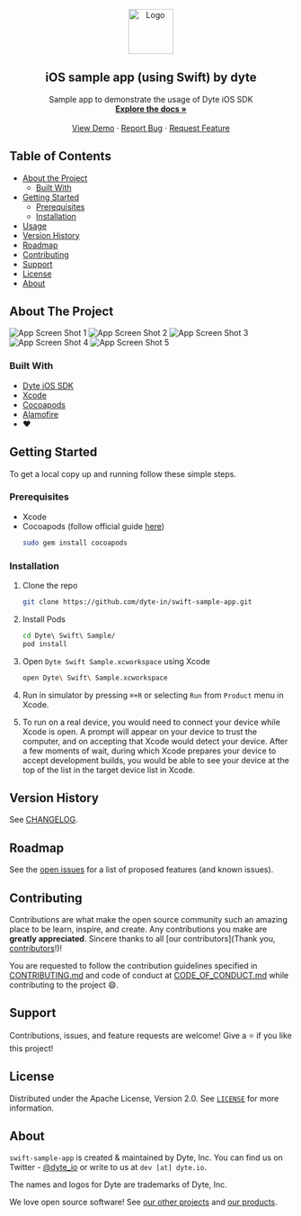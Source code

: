 <!-- PROJECT LOGO -->
<p align="center">
  <a href="https://dyte.io">
    <img src="https://dyte-uploads.s3.ap-south-1.amazonaws.com/dyte-logo-dark.svg" alt="Logo" width="80">
  </a>

  <h2 align="center">iOS sample app (using Swift) by dyte</h3>

  <p align="center">
    Sample app to demonstrate the usage of Dyte iOS SDK
    <br />
    <a href="https://docs.dyte.io"><strong>Explore the docs »</strong></a>
    <br />
    <br />
    <a href="https://app.dyte.io">View Demo</a>
    ·
    <a href="https://github.com/dyte-in/swift-sample-app/issues">Report Bug</a>
    ·
    <a href="https://github.com/dyte-in/swift-sample-app/issues">Request Feature</a>
  </p>
</p>

<!-- TABLE OF CONTENTS -->

## Table of Contents

- [About the Project](#about-the-project)
  - [Built With](#built-with)
- [Getting Started](#getting-started)
  - [Prerequisites](#prerequisites)
  - [Installation](#installation)
- [Usage](#usage)
- [Version History](#version-history)
- [Roadmap](#roadmap)
- [Contributing](#contributing)
- [Support](#support)
- [License](#license)
- [About](#about)

<!-- ABOUT THE PROJECT -->

## About The Project

![App Screen Shot 1](./screenshot-1.png "Sample App Screen Shot 1")
![App Screen Shot 2](./screenshot-2.png "Sample App Screen Shot 2")
![App Screen Shot 3](./screenshot-3.png "Sample App Screen Shot 3")
![App Screen Shot 4](./screenshot-4.png "Sample App Screen Shot 4")
![App Screen Shot 5](./screenshot-5.png "Sample App Screen Shot 5")

### Built With

- [Dyte iOS SDK](https://docs.dyte.io/ios/installation)
- [Xcode](https://developer.apple.com/xcode/)
- [Cocoapods](https://cocoapods.org)
- [Alamofire](https://alamofire.github.io/Alamofire/)
- :heart:

<!-- GETTING STARTED -->

## Getting Started

To get a local copy up and running follow these simple steps.

### Prerequisites

- Xcode
- Cocoapods (follow official guide [here](https://guides.cocoapods.org/using/getting-started.html))
  ```sh
  sudo gem install cocoapods
  ```

### Installation

1. Clone the repo

   ```sh
   git clone https://github.com/dyte-in/swift-sample-app.git
   ```

2. Install Pods

   ```sh
   cd Dyte\ Swift\ Sample/
   pod install
   ```

3. Open `Dyte Swift Sample.xcworkspace` using Xcode

   ```sh
   open Dyte\ Swift\ Sample.xcworkspace
   ```

4. Run in simulator by pressing `⌘+R` or selecting `Run` from `Product` menu in Xcode.

5. To run on a real device, you would need to connect your device while Xcode is open. A prompt will appear on your device to trust the computer, and on accepting that Xcode would detect your device. After a few moments of wait, during which Xcode prepares your device to accept development builds, you would be able to see your device at the top of the list in the target device list in Xcode.

<!-- USAGE EXAMPLES -->

## Version History

See [CHANGELOG](./CHANGELOG.md).

<!-- ROADMAP -->

## Roadmap

See the [open issues](https://github.com/dyte-in/swift-sample-app/issues) for a list of proposed features (and known issues).

<!-- CONTRIBUTING -->

## Contributing

Contributions are what make the open source community such an amazing place to be learn, inspire, and create. Any contributions you make are **greatly appreciated**. Sincere thanks to all [our contributors](Thank you, [contributors](https://github.com/dyte-in/swift-sample-app/graphs/contributors)!)!

You are requested to follow the contribution guidelines specified in [CONTRIBUTING.md](./CONTRIBUTING.md) and code of conduct at [CODE_OF_CONDUCT.md](./CODE_OF_CONDUCT.md) while contributing to the project :smile:.

## Support

Contributions, issues, and feature requests are welcome!
Give a ⭐️ if you like this project!

<!-- LICENSE -->

## License

Distributed under the Apache License, Version 2.0. See [`LICENSE`](./LICENSE) for more information.

<!-- MARKDOWN LINKS & IMAGES -->
<!-- https://www.markdownguide.org/basic-syntax/#reference-style-links -->

## About

`swift-sample-app` is created & maintained by Dyte, Inc. You can find us on Twitter - [@dyte_io](twitter.com/dyte_io) or write to us at `dev [at] dyte.io`.

The names and logos for Dyte are trademarks of Dyte, Inc.

We love open source software! See [our other projects](https://github.com/dyte-in) and [our products](https://dyte.io).
